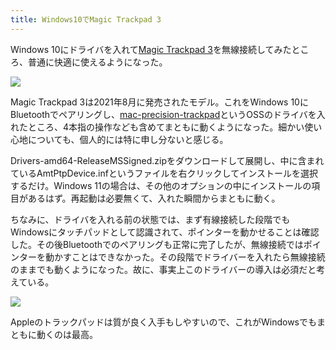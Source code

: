 ```yaml
---
title: Windows10でMagic Trackpad 3
---
```

Windows 10にドライバを入れて[Magic Trackpad 3](https://www.amazon.co.jp/dp/B09BTT6FJ9)を無線接続してみたところ、普通に快適に使えるようになった。

![](https://lh3.googleusercontent.com/QBig1cHk9gOXS77cuBZVNKbiSXupLzRBbAEFPX090NSA7WiequnS3w6JPu4JYcp8wqEYwWY28RP5M7Jw6iKkKA7uqc-awGvp_fvy75pplp_NX8DvE9NTCdfUcqqVdJkbzqrbQoo-ZDtl8Q37gwda2qRQzMxxXrQL8_sWWMnWLNIpICOovmNwQTxf5cx_sA)

Magic Trackpad 3は2021年8月に発売されたモデル。これをWindows 10にBluetoothでペアリングし、[mac-precision-trackpad](https://github.com/imbushuo/mac-precision-touchpad)というOSSのドライバを入れたところ、4本指の操作なども含めてまともに動くようになった。細かい使い心地についても、個人的には特に申し分ないと感じる。

Drivers-amd64-ReleaseMSSigned.zipをダウンロードして展開し、中に含まれているAmtPtpDevice.infというファイルを右クリックしてインストールを選択するだけ。Windows 11の場合は、その他のオプションの中にインストールの項目があるはず。再起動は必要無くて、入れた瞬間からまともに動く。

ちなみに、ドライバを入れる前の状態では、まず有線接続した段階でもWindowsにタッチパッドとして認識されて、ポインターを動かせることは確認した。その後Bluetoothでのペアリングも正常に完了したが、無線接続ではポインターを動かすことはできなかった。その段階でドライバーを入れたら無線接続のままでも動くようになった。故に、事実上このドライバーの導入は必須だと考えている。

![](https://lh3.googleusercontent.com/MluWtLp1-IVM_crSPoY5Z5TLZChTbFSBKI9aueFk-47w6HLTaEL0kd9-vmgho-lu_KHYmjpu1njAyZnqGY6gNxhWXwKy-9AIrZ-33dzZ7anJvKxwYL4ajy0WNHzrMPqV5o_wLkIs9tTOSfub3pHUftNBuR_GOisUwTZSQbdfFlbIZeNWOlM4nrQbkec2jQ)

Appleのトラックパッドは質が良く入手もしやすいので、これがWindowsでもまともに動くのは最高。
